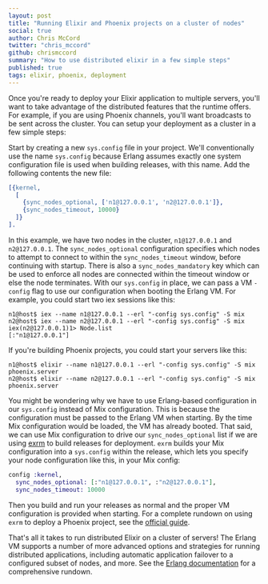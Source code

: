 ```yaml
---
layout: post
title: "Running Elixir and Phoenix projects on a cluster of nodes"
social: true
author: Chris McCord
twitter: "chris_mccord"
github: chrismccord
summary: "How to use distributed elixir in a few simple steps"
published: true
tags: elixir, phoenix, deployment
---
```


Once you're ready to deploy your Elixir application to multiple servers, you'll want to take advantage of the distributed features that the runtime offers. For example, if you are using Phoenix channels, you'll want broadcasts to be sent across the cluster. You can setup your deployment as a cluster in a few simple steps:

Start by creating a new `sys.config` file in your project. We'll conventionally use the name `sys.config` because Erlang assumes exactly one system configuration file is used when building releases, with this name. Add the following contents the new file:

```erlang
[{kernel,
  [
    {sync_nodes_optional, ['n1@127.0.0.1', 'n2@127.0.0.1']},
    {sync_nodes_timeout, 10000}
  ]}
].
```

In this example, we have two nodes in the cluster, `n1@127.0.0.1` and `n2@127.0.0.1`. The `sync_nodes_optional` configuration specifies which nodes to attempt to connect to within the `sync_nodes_timeout` window, before continuing with startup. There is also a `sync_nodes_mandatory` key which can be used to enforce all nodes are connected within the timeout window or else the node terminates. With our `sys.config` in place, we can pass a VM `-config` flag to use our configuration when booting the Erlang VM. For example, you could start two iex sessions like this:

```console
n1@host$ iex --name n1@127.0.0.1 --erl "-config sys.config" -S mix
n2@host$ iex --name n2@127.0.0.1 --erl "-config sys.config" -S mix
iex(n2@127.0.0.1)1> Node.list
[:"n1@127.0.0.1"]
```

If you're building Phoenix projects, you could start your servers like this:

```console
n1@host$ elixir --name n1@127.0.0.1 --erl "-config sys.config" -S mix phoenix.server
n2@host$ elixir --name n2@127.0.0.1 --erl "-config sys.config" -S mix phoenix.server
```

You might be wondering why we have to use Erlang-based configuration in our `sys.config` instead of Mix configuration. This is because the configuration must be passed to the Erlang VM when starting. By the time Mix configuration would be loaded, the VM has already booted. That said, we can use Mix configuration to drive our `sync_nodes_optional` list if we are using [exrm](https://github.com/bitwalker/exrm) to build releases for deployment. `exrm` builds your Mix configuration into a `sys.config` within the release, which lets you specify your node configuration like this, in your Mix config:

```elixir
config :kernel,
  sync_nodes_optional: [:"n1@127.0.0.1", :"n2@127.0.0.1"],
  sync_nodes_timeout: 10000
```

Then you build and run your releases as normal and the proper VM configuration is provided when starting. For a complete rundown on using `exrm` to deploy a Phoenix project, see the [official guide](http://www.phoenixframework.org/docs/advanced-deployment).

That's all it takes to run distributed Elixir on a cluster of servers! The Erlang VM supports a number of more advanced options and strategies for running distributed applications, including automatic application failover to a configured subset of nodes, and more. See the [Erlang documentation](http://erlang.org/doc/design_principles/distributed_applications.html) for a comprehensive rundown.
